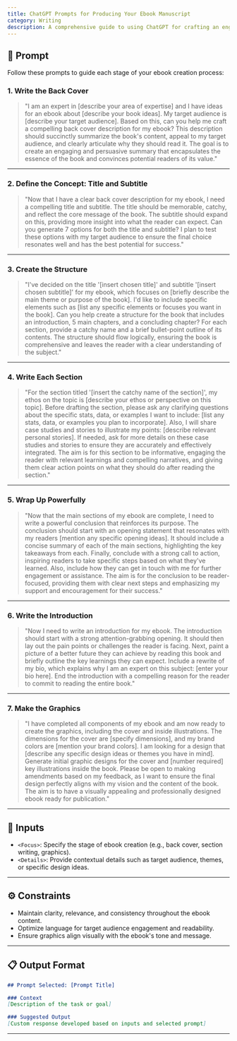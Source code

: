 ```yaml
---
title: ChatGPT Prompts for Producing Your Ebook Manuscript
category: Writing
description: A comprehensive guide to using ChatGPT for crafting an engaging and market-ready ebook, covering everything from back cover descriptions to manuscript creation and graphics.
---
```


## 🔧 Prompt

Follow these prompts to guide each stage of your ebook creation process:

### 1. **Write the Back Cover**
> "I am an expert in [describe your area of expertise] and I have ideas for an ebook about [describe your book ideas]. My target audience is [describe your target audience]. Based on this, can you help me craft a compelling back cover description for my ebook? This description should succinctly summarize the book's content, appeal to my target audience, and clearly articulate why they should read it. The goal is to create an engaging and persuasive summary that encapsulates the essence of the book and convinces potential readers of its value."

---

### 2. **Define the Concept: Title and Subtitle**
> "Now that I have a clear back cover description for my ebook, I need a compelling title and subtitle. The title should be memorable, catchy, and reflect the core message of the book. The subtitle should expand on this, providing more insight into what the reader can expect. Can you generate 7 options for both the title and subtitle? I plan to test these options with my target audience to ensure the final choice resonates well and has the best potential for success."

---

### 3. **Create the Structure**
> "I've decided on the title '[insert chosen title]' and subtitle '[insert chosen subtitle]' for my ebook, which focuses on [briefly describe the main theme or purpose of the book]. I'd like to include specific elements such as [list any specific elements or focuses you want in the book]. Can you help create a structure for the book that includes an introduction, 5 main chapters, and a concluding chapter? For each section, provide a catchy name and a brief bullet-point outline of its contents. The structure should flow logically, ensuring the book is comprehensive and leaves the reader with a clear understanding of the subject."

---

### 4. **Write Each Section**
> "For the section titled '[insert the catchy name of the section]', my ethos on the topic is [describe your ethos or perspective on this topic]. Before drafting the section, please ask any clarifying questions about the specific stats, data, or examples I want to include: [list any stats, data, or examples you plan to incorporate]. Also, I will share case studies and stories to illustrate my points: [describe relevant personal stories]. If needed, ask for more details on these case studies and stories to ensure they are accurately and effectively integrated. The aim is for this section to be informative, engaging the reader with relevant learnings and compelling narratives, and giving them clear action points on what they should do after reading the section."

---

### 5. **Wrap Up Powerfully**
> "Now that the main sections of my ebook are complete, I need to write a powerful conclusion that reinforces its purpose. The conclusion should start with an opening statement that resonates with my readers [mention any specific opening ideas]. It should include a concise summary of each of the main sections, highlighting the key takeaways from each. Finally, conclude with a strong call to action, inspiring readers to take specific steps based on what they've learned. Also, include how they can get in touch with me for further engagement or assistance. The aim is for the conclusion to be reader-focused, providing them with clear next steps and emphasizing my support and encouragement for their success."

---

### 6. **Write the Introduction**
> "Now I need to write an introduction for my ebook. The introduction should start with a strong attention-grabbing opening. It should then lay out the pain points or challenges the reader is facing. Next, paint a picture of a better future they can achieve by reading this book and briefly outline the key learnings they can expect. Include a rewrite of my bio, which explains why I am an expert on this subject: [enter your bio here]. End the introduction with a compelling reason for the reader to commit to reading the entire book."

---

### 7. **Make the Graphics**
> "I have completed all components of my ebook and am now ready to create the graphics, including the cover and inside illustrations. The dimensions for the cover are [specify dimensions], and my brand colors are [mention your brand colors]. I am looking for a design that [describe any specific design ideas or themes you have in mind]. Generate initial graphic designs for the cover and [number required] key illustrations inside the book. Please be open to making amendments based on my feedback, as I want to ensure the final design perfectly aligns with my vision and the content of the book. The aim is to have a visually appealing and professionally designed ebook ready for publication."

---

## 🧩 Inputs

- `<Focus>`: Specify the stage of ebook creation (e.g., back cover, section writing, graphics).  
- `<Details>`: Provide contextual details such as target audience, themes, or specific design ideas.

---

## ⚙️ Constraints

- Maintain clarity, relevance, and consistency throughout the ebook content.  
- Optimize language for target audience engagement and readability.  
- Ensure graphics align visually with the ebook's tone and message.

---

## 📋 Output Format

```markdown
## Prompt Selected: [Prompt Title]

### Context
[Description of the task or goal]

### Suggested Output
[Custom response developed based on inputs and selected prompt]
```

---
